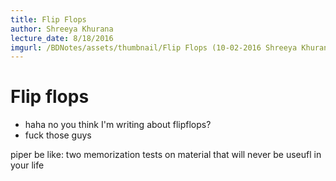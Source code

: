 ```yaml
---
title: Flip Flops
author: Shreeya Khurana
lecture_date: 8/18/2016
imgurl: /BDNotes/assets/thumbnail/Flip Flops (10-02-2016 Shreeya Khurana).png # Title_(date_first_last)
---
```

# Flip flops
* haha no you think I'm writing about flipflops?
* fuck those guys

piper be like: two memorization tests on material that will never be useufl in your life